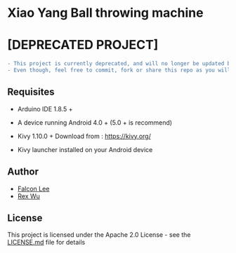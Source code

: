 # Xiao Yang Ball throwing machine

# \[DEPRECATED PROJECT\]
```diff
- This project is currently deprecated, and will no longer be updated by myself.
- Even though, feel free to commit, fork or share this repo as you will follow the license
```

## Requisites

* Arduino IDE 1.8.5 +

*  A device running Android 4.0 + (5.0 + is recommend)
*  Kivy 1.10.0 + Download from : https://kivy.org/
*  Kivy launcher installed on your Android device

## Author

* [Falcon Lee](https://github.com/FalconLee1011)
* [Rex Wu](https://github.com/MadRex2000)

## License

This project is licensed under the Apache 2.0 License - see the [LICENSE.md](LICENSE.md) file for details
